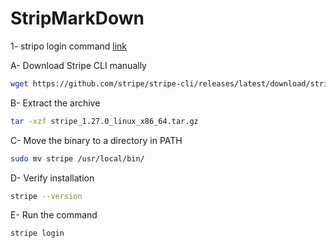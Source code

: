 

# StripMarkDown

1- stripo login command [link](https://github.com/stripo/stripo-cli)

A- Download Stripe CLI manually  
```bash
wget https://github.com/stripe/stripe-cli/releases/latest/download/stripe_1.27.0_linux_x86_64.tar.gz
```

B- Extract the archive  
```bash
tar -xzf stripe_1.27.0_linux_x86_64.tar.gz
```

C- Move the binary to a directory in PATH  
```bash
sudo mv stripe /usr/local/bin/
```

D- Verify installation  
```bash
stripe --version
```

E- Run the command  
```bash
stripe login
```


